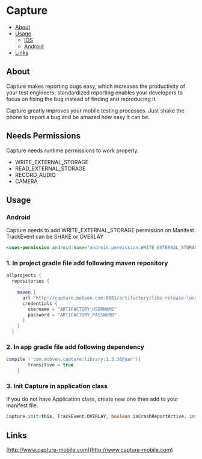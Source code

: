 
Capture
==================

  - [About](#about)
  - [Usage](#usage)
    - [IOS](http://github.com/mobven/capture-ios)
    - [Android](#android)
  - [Links](#links)


## About

Capture makes reporting bugs easy, which increases the productivity of your test engineers; standardized reporting enables your developers to focus on fixing the bug instead of finding and reproducing it.

Capture greatly improves your mobile testing processes.
Just shake the phone to report a bug and be amazed how
easy it can be.

## Needs Permissions

Capture needs runtime permissions to work properly.

- WRITE_EXTERNAL_STORAGE
- READ_EXTERNAL_STORAGE
- RECORD_AUDIO
- CAMERA

## Usage

### Android

Capture needs to add WRITE_EXTERNAL_STORAGE permission on Manifest.
TrackEvent can be SHAKE or OVERLAY

```xml
<uses-permission android:name="android.permission.WRITE_EXTERNAL_STORAGE" tools:node="replace"/>
```

### 1. In project gradle file add following maven repository 

```gradle
allprojects {
  repositories {
    ...
    maven {
      url "http://capture.mobven.com:8081/artifactory/libs-release-local"
      credentials {
        username = "ARTIFACTORY_USERNAME"
        password = "ARTIFACTORY_PASSWORD"
      }
    }
  }
```

### 2. In app gradle file add following dependency

```gradle
compile ('com.mobven.capture:library:1.3.36@aar'){
        transitive = true
    }
```

### 3. Init Capture in application class

If you do not have Application class, create new one then add to your manifest file.

```gradle
Capture.init(this, TrackEvent.OVERLAY, boolean isCrashReportActive, int appId, int projectId, int secret, boolean isDebugLogEnable);
```
## Links
[http://www.capture-mobile.com](http://www.capture-mobile.com)
